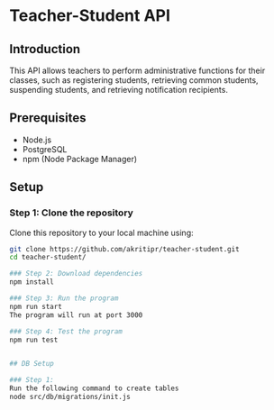 # Teacher-Student API

## Introduction
This API allows teachers to perform administrative functions for their classes, such as registering students, retrieving common students, suspending students, and retrieving notification recipients.

## Prerequisites
- Node.js
- PostgreSQL
- npm (Node Package Manager)

## Setup

### Step 1: Clone the repository
Clone this repository to your local machine using:
```sh
git clone https://github.com/akritipr/teacher-student.git
cd teacher-student/

### Step 2: Download dependencies
npm install

### Step 3: Run the program
npm run start
The program will run at port 3000

### Step 4: Test the program
npm run test


## DB Setup

### Step 1:
Run the following command to create tables
node src/db/migrations/init.js
